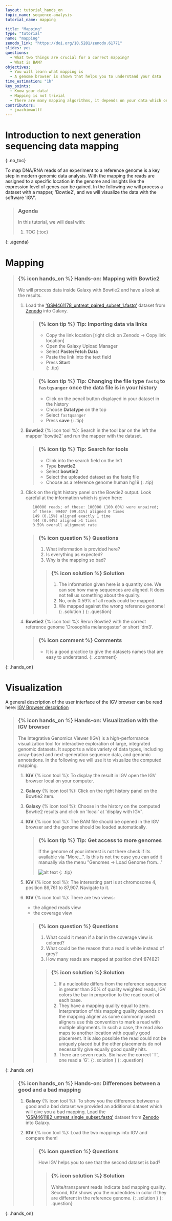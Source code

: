 ```yaml
---
layout: tutorial_hands_on
topic_name: sequence-analysis
tutorial_name: mapping

title: "Mapping"
type: "tutorial"
name: "mapping"
zenodo_link: "https://doi.org/10.5281/zenodo.61771"
slides: yes
questions:
  - What two things are crucial for a correct mapping?
  - What is BAM?
objectives:
  - You will learn what mapping is
  - A genome browser is shown that helps you to understand your data
time_estimation: "1h"
key_points:
  - Know your data!
  - Mapping is not trivial
  - There are many mapping algorithms, it depends on your data which one to choose
contributors:
  - joachimwolff
---
```


# Introduction to next generation sequencing data mapping
{:.no_toc}

To map DNA/RNA reads of an experiment to a reference genome is a key step in modern genomic data analysis. With the mapping the reads are assigned to a specific location in the genome and insights like the expression level of genes can be gained.
In the following we will process a dataset with a mapper, 'Bowtie2', and we will visualize the data with the software 'IGV'.

> ### Agenda
>
> In this tutorial, we will deal with:
>
> 1. TOC
> {:toc}
>
{: .agenda}

# Mapping
> ### {% icon hands_on %} Hands-on: Mapping with Bowtie2
>
> We will process data inside Galaxy with Bowtie2 and have a look at the results.
>
> 1. Load the ['GSM461178_untreat_paired_subset_1.fastq'](https://zenodo.org/record/61771/files/GSM461178_untreat_paired_subset_1.fastq) dataset from [Zenodo](https://zenodo.org/record/61771) into Galaxy.
>    
>    > ### {% icon tip %} Tip: Importing data via links
>    >
>    > * Copy the link location [right click on Zenodo -> Copy link location]
>    > * Open the Galaxy Upload Manager
>    > * Select **Paste/Fetch Data**
>    > * Paste the link into the text field
>    > * Press **Start**    
>    {: .tip}
>
>    > ### {% icon tip %} Tip: Changing the file type `fastq` to `fastqsanger` once the data file is in your history
>    >
>    > * Click on the pencil button displayed in your dataset in the history
>    > * Choose **Datatype** on the top
>    > * Select `fastqsanger`
>    > * Press **save**
>    {: .tip}
>
> 2. **Bowtie2** {% icon tool %}: Search in the tool bar on the left the mapper 'bowtie2' and run the mapper with the dataset.
>
>    > ### {% icon tip %} Tip: Search for tools
>    >
>    > * Clink into the search field on the left
>    > * Type **bowtie2**
>    > * Select **bowtie2**
>    > * Select the uploaded dataset as the fastq file
>    > * Choose as a reference genome human hg19
>    {: .tip}
>
> 3. Click on the right history panel on the Bowtie2 output. Look careful at the information which is given here:
>    
>           100000 reads; of these: 100000 (100.00%) were unpaired;
>           of these: 99407 (99.41%) aligned 0 times
>           149 (0.15%) aligned exactly 1 time
>           444 (0.44%) aligned >1 times
>           0.59% overall alignment rate
>
>
>    > ### {% icon question %} Questions
>    >
>    > 1. What information is provided here?
>    > 2. Is everything as expected?
>    > 3. Why is the mapping so bad?
>    >
>    > > ### {% icon solution %} Solution
>    > > 1. The information given here is a quantity one. We can see how many sequences are aligned. It does not tell us something about the quality.
>    > > 2. No, only 0.59% of all reads could be mapped.
>    > > 3. We mapped against the wrong reference genome! 
>    >  {: .solution }
>    {: .question}
>
>
> 10. **Bowtie2** {% icon tool %}: Rerun Bowtie2 with the correct reference genome 'Drosophila melanogaster' or short 'dm3'.
>
>       > ### {% icon comment %} Comments
>       > - It is a good practice to give the datasets names that are easy to understand.
>       {: .comment}
>
{: .hands_on}

# Visualization

A general description of the user interface of the IGV browser can be read here: [IGV Browser description]({{site.baseurl}}/topics/introduction/tutorials/igv-introduction/tutorial.html)

> ### {% icon hands_on %} Hands-on: Visualization with the IGV browser
>
>The Integrative Genomics Viewer (IGV) is a high-performance visualization tool for interactive exploration of large, integrated genomic datasets. It supports a wide variety of data types, including array-based and next-generation sequence data, and genomic annotations. In the following we will use it to visualize the computed mapping.
>
> 1. **IGV** {% icon tool %}: To display the result in IGV open the IGV browser local on your computer.
> 2. **Galaxy** {% icon tool %}: Click on the right history panel on the Bowtie2 item.
> 3. **Galaxy** {% icon tool %}: Choose in the history on the computed Bowtie2 results and click on 'local' at 'display with IGV'.
> 4. **IGV** {% icon tool %}: The BAM file should be opened in the IGV browser and the genome should be loaded automatically.
>
>       > ### {% icon tip %} Tip: Get access to more genomes
>       >
>       >If the genome of your interest is not there check if its
>       >available via "More...". Is this is not the case you can add it manually via the menu
>       >"Genomes -> Load Genome from..."
>       >
>       > ![alt text](../../images/igv_select_genome.png "Select genome")
>       {: .tip}
> 5. **IGV** {% icon tool %}: The interesting part is at chromosome 4, position 86,761 to 87,907. Navigate to it.
> 6. **IGV** {% icon tool %}: There are two views:
>       - the aligned reads view
>       - the coverage view
>
>
>       > ### {% icon question %} Questions
>       >
>       > 1. What could it mean if a bar in the coverage view is colored?
>       > 2. What could be the reason that a read is white instead of grey?
>       > 3. How many reads are mapped at position chr4:87482?
>       >
>       > > ### {% icon solution %} Solution
>       > > 1. If a nucleotide differs from the reference sequence in greater than 20% of quality weighted reads, IGV colors the bar in proportion to the read count of each base.
>       > > 2. They have a mapping quality equal to zero. Interpretation of this mapping quality depends on the mapping aligner as some commonly used aligners use this convention to mark a read with multiple alignments. In such a case, the read also maps to another location with equally good placement. It is also possible the read could not be uniquely placed but the other placements do not necessarily give equally good quality hits.
>       > > 3. There are seven reads. Six have the correct 'T', one read a 'G'.
>       > {: .solution }
>       {: .question}
>
{: .hands_on}

> ### {% icon hands_on %} Hands-on: Differences between a good and a bad mapping
>
> 1. **Galaxy** {% icon tool %}: To show you the difference between a good and a bad dataset we provided an additional dataset which will give you a bad mapping. Load the ['GSM461182_untreat_single_subset.fastq'](https://zenodo.org/record/61771/files/GSM461182_untreat_single_subset.fastq) dataset from [Zenodo](https://zenodo.org/record/61771) into Galaxy.
>
> 2. **IGV** {% icon tool %}: Load the two mappings into IGV and compare them!
>
>       > ### {% icon question %} Questions
>       >
>       > How IGV helps you to see that the second dataset is bad?
>       >
>       > > ### {% icon solution %} Solution
>       > > White/transparent reads indicate bad mapping quality. Second, IGV shows you the nucleotides in color if they are different in the reference genome.
>       > {: .solution }
>       {: .question}
>
{: .hands_on}
